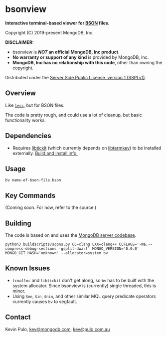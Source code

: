 bsonview
========

**Interactive terminal-based viewer for [BSON](http://bsonspec.org/) files.**

Copyright (C) 2019-present MongoDB, Inc.

**DISCLAIMER:**
* bsonview is **_NOT_ an official MongoDB, Inc product**.
* **No warranty or support of any kind** is provided by MongoDB, Inc.
* **MongoDB, Inc has no relationship with this code**, other than owning the copyright.

Distributed under the [Server Side Public License, version 1 (SSPLv1)](http://www.mongodb.com/licensing/server-side-public-license).


Overview
--------

Like [`less`](https://en.wikipedia.org/wiki/Less_(Unix)), but for BSON files.

The code is pretty rough, and could use a lot of cleanup, but basic functionality works.


Dependencies
------------

* Requires [libtickit](http://www.leonerd.org.uk/code/libtickit/) (which currently depends on [libtermkey](http://www.leonerd.org.uk/code/libtermkey/)) to be installed externally.  [Build and install info.](src/mongo/bsonview/libtickit-install)


Usage
-----

```
bv name-of-bson-file.bson
```

Key Commands
------------

(Coming soon.  For now, refer to the source.)


Building
--------

The code is based on and uses the [MongoDB server codebase](https://github.com/mongodb/mongo).

```
python3 buildscripts/scons.py CC=clang CXX=clang++ CCFLAGS='-Wa,--compress-debug-sections -gsplit-dwarf' MONGO_VERSION='0.0.0' MONGO_GIT_HASH='unknown' --allocator=system bv
```


Known Issues
------------

* `tcmalloc` and `libtickit` don't get along, so `bv` has to be built with the system allocator.  Since bsonview is (currently) single threaded, this is minor.
* Using `$ne`, `$in`, `$nin`, and other similar MQL query predicate operators currently causes `bv` to segfault.


Contact
-------

Kevin Pulo, kev@mongodb.com, kev@pulo.com.au
